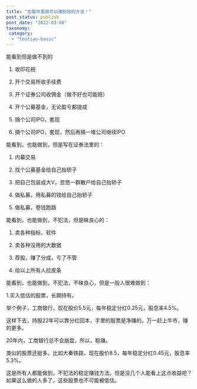 ```yaml
---
title: "在股市里面可以赚到钱的方法！"
post_status: publish
post_date: "2022-03-08"
taxonomy:
 category: 
  - "toutiao-basic"
---
```


能看到但是做不到的

1. 收印花税

2. 开个交易所收手续费

3. 开个证券公司收佣金（做不好也可能赔）

4. 开个公募基金，无论盈亏都提成

5. 搞个公司IPO，套现

6. 搞个公司IPO，套现，然后再搞一堆公司继续IPO


能看到，也能做到，但是写在证券法里的：

1. 内幕交易

2. 找个公募基金给自己抬轿子

3. 把自己包装成大V，忽悠一群散户给自己抬轿子

4. 做私募，用私募的钱给自己抬轿子

5. 做私募，卷钱跑路


能看到，也能做到，不犯法，但是昧良心的：

1. 卖各种指标、软件

2. 卖各种没用的大数据

3. 荐股，赚了分成，亏了不管

4. 给以上所有人拉皮条


能看到，也能做到，不犯法，不昧良心，但是一般人很难做到：

1.买入低估的股票，长期持有。

举个例子，工商银行，现在股价5.5元，每年稳定分红0.25元，股息率4.5%。

这样下去，持股22年可以靠分红回本，手里的股票是净赚的。万一赶上牛市，赚的更多。

20年内，工商银行总不会崩盘，所以，稳赚。

类似的股票还挺多。比如大秦铁路，现在股价8.5，每年稳定分红0.45元，股息率5.3%。

这是所有人都能做到，不犯法的稳定赚钱方法。但是没几个人能看上这点收益吧？如果这么做的人多了，这些股票也不可能被低估。
